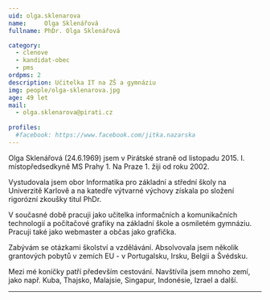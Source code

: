 ```yaml
---
uid: olga.sklenarova
name:     Olga Sklenářová
fullname: PhDr. Olga Sklenářová

category:
  - clenove
  - kandidat-obec
  - pms 
ordpms: 2  
description: Učitelka IT na ZŠ a gymnáziu
img: people/olga-sklenarova.jpg
age: 49 let
mail:
  - olga.sklenarova@pirati.cz
 
profiles:
  #facebook: https://www.facebook.com/jitka.nazarska
---
```


Olga Sklenářová (24.6.1969) jsem v Pirátské straně od listopadu 2015. I. místopředsedkyně MS Prahy 1. Na Praze 1. žiji od roku 2002.

Vystudovala jsem obor Informatika pro základní a střední školy na Univerzitě Karlově a na katedře výtvarné výchovy získala po složení rigorózní zkoušky titul PhDr.

V současné době pracuji jako učitelka informačních a komunikačních technologií a počítačové grafiky na základní škole a osmiletém gymnáziu. Pracuji také jako webmaster a občas jako grafička.

Zabývám se otázkami školství a vzdělávání. Absolvovala jsem několik grantových pobytů v zemích EU - v Portugalsku, Irsku, Belgii a Švédsku.

Mezi mé koníčky patří především cestování. Navštívila jsem mnoho zemí, jako např. Kuba, Thajsko, Malajsie, Singapur, Indonésie, Izrael a další.

---